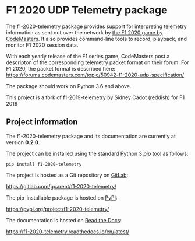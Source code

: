 
F1 2020 UDP Telemetry package
=============================

The f1-2020-telemetry package provides support for interpreting telemetry information as sent out over the network by [the F1 2020 game by CodeMasters](https://www.codemasters.com/game/f1-2020/).
It also provides command-line tools to record, playback, and monitor F1 2020 session data.

With each yearly release of the F1 series game, CodeMasters post a descripton of the corresponding telemetry packet format on their forum.
For F1 2020, the packet format is described here: https://forums.codemasters.com/topic/50942-f1-2020-udp-specification/

The package should work on Python 3.6 and above.

This project is a fork of f1-2019-telemetry by Sidney Cadot (reddish) for F1 2019


Project information
-------------------

The f1-2020-telemetry package and its documentation are currently at version **0.2.0**.

The project can be installed using the standard Python 3 _pip_ tool as follows:

    pip install f1-2020-telemetry

The project is hosted as a Git repository on [GitLab](https://gitlab.com):

  https://gitlab.com/gparent/f1-2020-telemetry/

The pip-installable package is hosted on [PyPI](https://pypi.org):

  https://pypi.org/project/f1-2020-telemetry/

The documentation is hosted on [Read the Docs](https://readthedocs.org):

  https://f1-2020-telemetry.readthedocs.io/en/latest/
